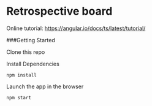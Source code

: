 Retrospective board
===============

Online tutorial: https://angular.io/docs/ts/latest/tutorial/

###Getting Started

Clone this repo

Install Dependencies

	npm install

Launch the app in the browser

	npm start
